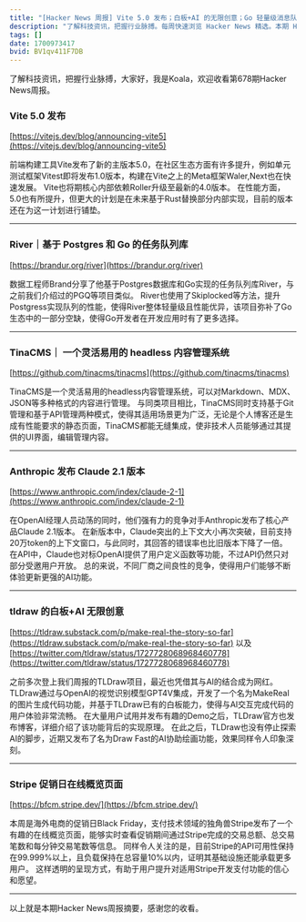 ```yaml
---
title: "[Hacker News 周报] Vite 5.0 发布；白板+AI 的无限创意；Go 轻量级消息队列"
description: "了解科技资讯，把握行业脉搏。每周快速浏览 Hacker News 精选。本期 Hacker Newsletter 地址：https://mailchi.mp/hackernewsletter/678"
tags: []
date: 1700973417
bvid: BV1qv411F7DB
---
```

了解科技资讯，把握行业脉搏，大家好，我是Koala，欢迎收看第678期Hacker News周报。

### Vite 5.0 发布
[https://vitejs.dev/blog/announcing-vite5](https://vitejs.dev/blog/announcing-vite5)

前端构建工具Vite发布了新的主版本5.0，在社区生态方面有许多提升，例如单元测试框架Vitest即将发布1.0版本，构建在Vite之上的Meta框架Waler,Next也在快速发展。
Vite也将期核心内部依赖Roller升级至最新的4.0版本。
在性能方面，5.0也有所提升，但更大的计划是在未来基于Rust替换部分内部实现，目前的版本还在为这一计划进行铺垫。

---

### River｜基于 Postgres 和 Go 的任务队列库
[https://brandur.org/river](https://brandur.org/river)

数据工程师Brand分享了他基于Postgres数据库和Go实现的任务队列库River，与之前我们介绍过的PGQ等项目类似。
River也使用了Skiplocked等方法，提升Postgress实现队列的性能，使得River整体轻量级且性能优异，该项目弥补了Go生态中的一部分空缺，使得Go开发者在开发应用时有了更多选择。

---

### TinaCMS｜ 一个灵活易用的 headless 内容管理系统
[https://github.com/tinacms/tinacms](https://github.com/tinacms/tinacms)

TinaCMS是一个灵活易用的headless内容管理系统，可以对Markdown、MDX、JSON等多种格式的内容进行管理。
与同类项目相比，TinaCMS同时支持基于Git管理和基于API管理两种模式，使得其适用场景更为广泛，无论是个人博客还是生成有性能要求的静态页面，TinaCMS都能无缝集成，使非技术人员能够通过其提供的UI界面，编辑管理内容。

---

### Anthropic 发布 Claude 2.1 版本
[https://www.anthropic.com/index/claude-2-1](https://www.anthropic.com/index/claude-2-1)

在OpenAI经理人员动荡的同时，他们强有力的竞争对手Anthropic发布了核心产品Claude 2.1版本。
在新版本中，Claude突出的上下文大小再次突破，目前支持20万token的上下文窗口，与此同时，其回答的错误率也比旧版本下降了一倍。
在API中，Claude也对标OpenAI提供了用户定义函数等功能，不过API仍然只对部分受邀用户开放。
总的来说，不同厂商之间良性的竞争，使得用户们能够不断体验更新更强的AI功能。

---

### tldraw 的白板+AI 无限创意
[https://tldraw.substack.com/p/make-real-the-story-so-far](https://tldraw.substack.com/p/make-real-the-story-so-far) 以及 [https://twitter.com/tldraw/status/1727728068968460778](https://twitter.com/tldraw/status/1727728068968460778)

之前多次登上我们周报的TLDraw项目，最近也凭借其与AI的结合成为网红。
TLDraw通过与OpenAI的视觉识别模型GPT4V集成，开发了一个名为MakeReal的图片生成代码功能，并基于TLDraw已有的白板能力，使得与AI交互完成代码的用户体验非常流畅。
在大量用户试用并发布有趣的Demo之后，TLDraw官方也发布博客，详细介绍了该功能背后的实现原理。
在此之后，TLDraw也没有停止探索AI的脚步，近期又发布了名为Draw Fast的AI协助绘画功能，效果同样令人印象深刻。

---

### Stripe 促销日在线概览页面
[https://bfcm.stripe.dev/](https://bfcm.stripe.dev/)

本周是海外电商的促销日Black Friday，支付技术领域的独角兽Stripe发布了一个有趣的在线概览页面，能够实时查看促销期间通过Stripe完成的交易总额、总交易笔数和每分钟交易笔数等信息。
同样令人关注的是，目前Stripe的API可用性保持在99.999%以上，且负载保持在总容量10%以内，证明其基础设施还能承载更多用户。
这样透明的呈现方式，有助于用户提升对适用Stripe开发支付功能的信心和愿望。

---

以上就是本期Hacker News周报摘要，感谢您的收看。


